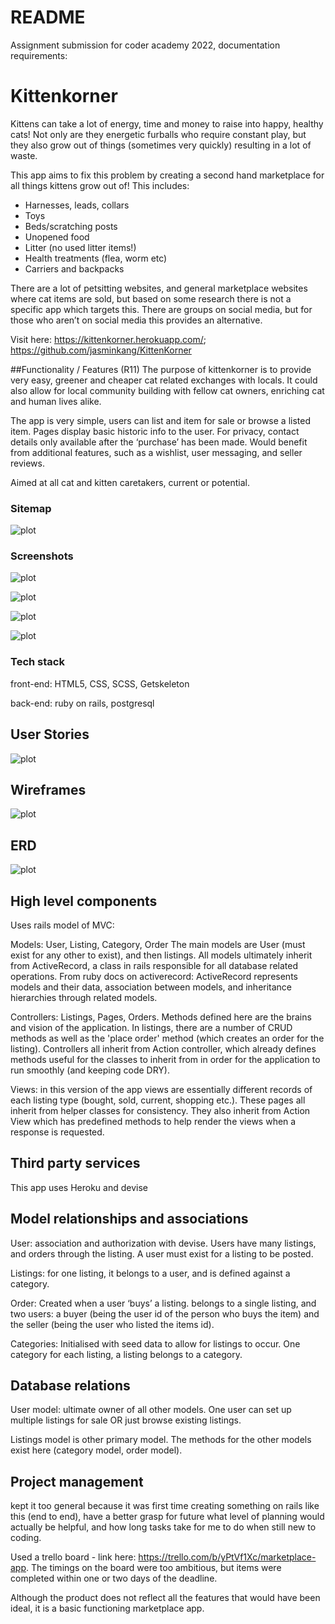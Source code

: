 # README

Assignment submission for coder academy 2022, documentation requirements:

# Kittenkorner

Kittens can take a lot of energy, time and money to raise into happy, healthy cats! Not only are they energetic furballs who require constant play, but they also grow out of things (sometimes very quickly) resulting in a lot of waste.

This app aims to fix this problem by creating a second hand marketplace for all things kittens grow out of! This includes:

- Harnesses, leads, collars
- Toys
- Beds/scratching posts
- Unopened food
- Litter (no used litter items!)
- Health treatments (flea, worm etc)
- Carriers and backpacks

There are a lot of petsitting websites, and general marketplace websites where cat items are sold, but based on some research there is not a specific app which targets this. There are groups on social media, but for those who aren’t on social media this provides an alternative.

Visit here: <https://kittenkorner.herokuapp.com/>; <https://github.com/jasminkang/KittenKorner>

##Functionality / Features (R11)
The purpose of kittenkorner is to provide very easy, greener and cheaper cat related exchanges with locals. It could also allow for local community building with fellow cat owners, enriching cat and human lives alike.

The app is very simple, users can list and item for sale or browse a listed item. Pages display basic historic info to the user. For privacy, contact details only available after the ‘purchase’ has been made. Would benefit from additional features, such as a wishlist, user messaging, and seller reviews.

Aimed at all cat and kitten caretakers, current or potential.

### Sitemap

![plot](docs/Sitemap.png)

### Screenshots

![plot](docs/snip_home.png)

![plot](docs/snip_listing_index.png)

![plot](docs/snip_listing.png)

![plot](docs/snip_new_listing.png)

### Tech stack

front-end: HTML5, CSS, SCSS, Getskeleton

back-end: ruby on rails, postgresql

## User Stories

![plot](docs/Userstories.png)

## Wireframes

![plot](docs/Wireframe.png)

## ERD

![plot](docs/ERDv2.png)

## High level components

Uses rails model of MVC:

Models: User, Listing, Category, Order
The main models are User (must exist for any other to exist), and then listings. All models ultimately inherit from ActiveRecord, a class in rails responsible for all database related operations. From ruby docs on activerecord: ActiveRecord represents models and their data, association between models, and inheritance hierarchies through related models.

Controllers: Listings, Pages, Orders.
Methods defined here are the brains and vision of the application. In listings, there are a number of CRUD methods as well as the 'place order' method (which creates an order for the listing). Controllers all inherit from Action controller, which already defines methods useful for the classes to inherit from in order for the application to run smoothly (and keeping code DRY).

Views: in this version of the app views are essentially different records of each listing type (bought, sold, current, shopping etc.). These pages all inherit from helper classes for consistency. They also inherit from Action View which has predefined methods to help render the views when a response is requested.

## Third party services

This app uses Heroku and devise

## Model relationships and associations

User: association and authorization with devise. Users have many listings, and orders through the listing. A user must exist for a listing to be posted.

Listings: for one listing, it belongs to a user, and is defined against a category.

Order: Created when a user ‘buys’ a listing. belongs to a single listing, and two users: a buyer (being the user id of the person who buys the item) and the seller (being the user who listed the items id).

Categories: Initialised with seed data to allow for listings to occur. One category for each listing, a listing belongs to a category.

## Database relations

User model: ultimate owner of all other models.
One user can set up multiple listings for sale OR just browse existing listings.

Listings model is other primary model. The methods for the other models exist here (category model, order model).

## Project management 
kept it too general because it was first time creating something on rails like this (end to end), have a better grasp for future what level of planning would actually be helpful, and how long tasks take for me to do when still new to coding.

Used a trello board - link here: <https://trello.com/b/yPtVf1Xc/marketplace-app>. The timings on the board were too ambitious, but items were completed within one or two days of the deadline.

Although the product does not reflect all the features that would have been ideal, it is a basic functioning marketplace app.
